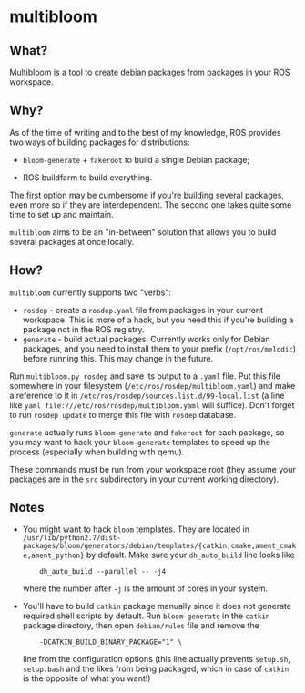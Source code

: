 # multibloom

## What?

Multibloom is a tool to create debian packages from packages in your ROS workspace.

## Why?

As of the time of writing and to the best of my knowledge, ROS provides two ways of building packages for distributions:

* `bloom-generate` + `fakeroot` to build a single Debian package;

* ROS buildfarm to build everything.

The first option may be cumbersome if you're building several packages, even more so if they are interdependent. The second one takes quite some time to set up and maintain.

`multibloom` aims to be an "in-between" solution that allows you to build several packages at once locally.

## How?

`multibloom` currently supports two "verbs":

* `rosdep` - create a `rosdep.yaml` file from packages in your current workspace. This is more of a hack, but you need this if you're building a package not in the ROS registry.
* `generate` - build actual packages. Currently works only for Debian packages, and you need to install them to your prefix (`/opt/ros/melodic`) before running this. This may change in the future.

Run `multibloom.py rosdep` and save its output to a `.yaml` file. Put this file somewhere in your filesystem (`/etc/ros/rosdep/multibloom.yaml`) and make a reference to it in `/etc/ros/rosdep/sources.list.d/99-local.list` (a line like `yaml file:///etc/ros/rosdep/multibloom.yaml` will suffice). Don't forget to run `rosdep update` to merge this file with `rosdep` database.

`generate` actually runs `bloom-generate` and `fakeroot` for each package, so you may want to hack your `bloom-generate` templates to speed up the process (especially when building with qemu).

These commands must be run from your workspace root (they assume your packages are in the `src` subdirectory in your current working directory).

## Notes

* You might want to hack `bloom` templates. They are located in `/usr/lib/python2.7/dist-packages/bloom/generators/debian/templates/{catkin,cmake,ament_cmake,ament_python}` by default. Make sure your `dh_auto_build` line looks like

    ```text
        dh_auto_build --parallel -- -j4
    ```

    where the number after `-j` is the amount of cores in your system.
* You'll have to build `catkin` package manually since it does not generate required shell scripts by default. Run `bloom-generate` in the `catkin` package directory, then open `debian/rules` file and remove the

    ```text
        -DCATKIN_BUILD_BINARY_PACKAGE="1" \
    ```

    line from the configuration options (this line actually prevents `setup.sh`, `setup.bash` and the likes from being packaged, which in case of `catkin` is the opposite of what you want!)
